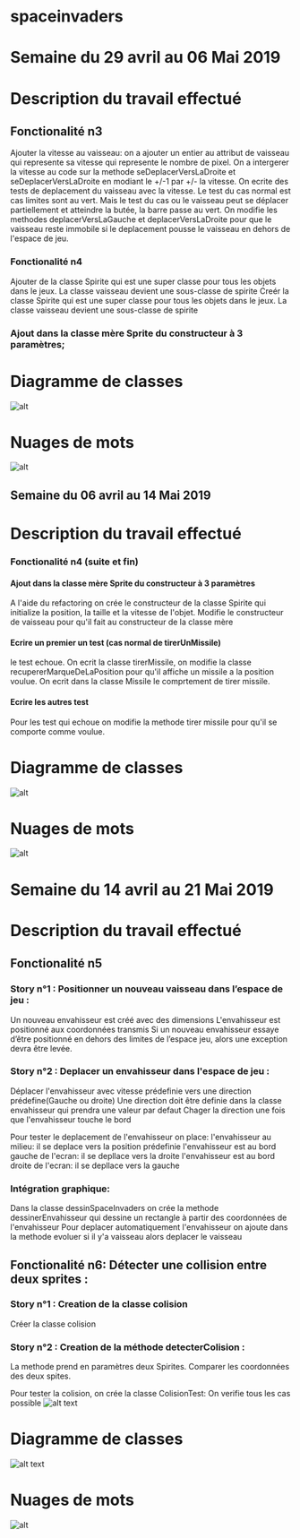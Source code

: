 # spaceinvaders

# Semaine du 29 avril  au 06 Mai 2019

# Description du travail effectué

## Fonctionalité n3
Ajouter la vitesse au vaisseau: on a ajouter un entier au attribut de vaisseau qui represente sa vitesse qui represente le nombre de pixel. On a intergerer la vitesse au code sur la methode seDeplacerVersLaDroite et seDeplacerVersLaDroite en modiant le +/-1 par +/- la vitesse.
On ecrite des tests de deplacement du vaisseau avec la vitesse. 
Le test du cas normal est cas limites sont au vert.
Mais le test du cas ou le vaisseau peut se déplacer partiellement et atteindre la butée, la barre passe au vert.
On modifie les methodes deplacerVersLaGauche et deplacerVersLaDroite pour que le vaisseau reste immobile si le deplacement pousse le vaisseau en dehors de l'espace de jeu.

### Fonctionalité n4
Ajouter de la classe Spirite qui est une super classe pour tous les objets dans le jeux.
La classe vaisseau devient une sous-classe de spirite
Creér la classe Spirite qui est une super classe pour tous les objets dans le jeux.
La classe vaisseau devient une sous-classe de spirite
### Ajout dans la classe mère Sprite du constructeur à 3 paramètres;

# Diagramme de classes
![alt](https://github.com/azf786/spaceinvaders/blob/master/model.jpg) 

# Nuages de mots
![alt](https://github.com/azf786/spaceinvaders/blob/master/nuagesdemots.png) 


## Semaine du 06 avril  au 14 Mai 2019

# Description du travail effectué
### Fonctionalité n4 (suite et fin)

#### Ajout dans la classe mère Sprite du constructeur à 3 paramètres
A l'aide du refactoring on crée le constructeur de la classe Spirite qui initialize la position, la taille et la vitesse de l'objet.
 Modifie le constructeur de vaisseau pour qu'il fait au constructeur de la classe mère
#### Ecrire un premier un test (cas normal de tirerUnMissile)
le test echoue.
On ecrit la classe tirerMissile, on modifie la classe recupererMarqueDeLaPosition pour qu'il affiche un missile a la position voulue.
On ecrit dans la classe Missile le comprtement de tirer missile.

#### Ecrire les autres test
Pour les test qui echoue on modifie la methode tirer missile pour qu'il se comporte comme voulue. 
# Diagramme de classes
![alt](https://github.com/azf786/spaceinvaders/blob/master/modelS2.jpg) 

# Nuages de mots
![alt](https://github.com/azf786/spaceinvaders/blob/master/spaceinvadersS2.png) 


# Semaine du 14 avril  au 21 Mai 2019

# Description du travail effectué

## Fonctionalité n5
### Story n°1 : Positionner un nouveau vaisseau dans l’espace de jeu : 
Un nouveau envahisseur est créé avec des dimensions 
L'envahisseur est positionné aux coordonnées transmis
Si un nouveau envahisseur essaye d’être positionné en dehors des limites de l’espace jeu, alors une exception devra être levée.
### Story n°2 : Deplacer un envahisseur dans l'espace de jeu : 
Déplacer l'envahisseur avec vitesse prédefinie vers une direction prédefine(Gauche ou droite)
Une direction doit être definie dans la classe envahisseur qui prendra une valeur par defaut
Chager la direction une fois que l'envahisseur touche le bord

Pour tester le deplacement de l'envahisseur on place:
l'envahisseur au milieu: il se deplace vers la position prédefinie
l'envahisseur est au bord gauche de l'ecran: il se depllace vers la droite
l'envahisseur est au bord droite de l'ecran: il se depllace vers la gauche

### Intégration graphique:
Dans la classe dessinSpaceInvaders on crée la methode dessinerEnvahisseur qui dessine un rectangle à partir des coordonnées de l'envahisseur
Pour deplacer automatiquement l'envahisseur on ajoute dans la methode evoluer si il y'a vaisseau alors deplacer le vaisseau

## Fonctionalité n6: Détecter une collision entre deux sprites :
### Story n°1 : Creation de la classe colision
Créer la classe colision
### Story n°2 : Creation de la méthode detecterColision : 
La methode prend en paramètres deux Spirites.
Comparer les coordonnées des deux spites.

Pour tester la colision, on crée la classe ColisionTest:
On verifie tous les cas possible
![alt text](https://github.com/azf786/spaceinvaders/blob/master/testColision.jpg) 


# Diagramme de classes
![alt text](https://github.com/azf786/spaceinvaders/blob/master/model4.jpg) 

# Nuages de mots
![alt](https://github.com/azf786/spaceinvaders/blob/master/spaceinvaders4.png) 

